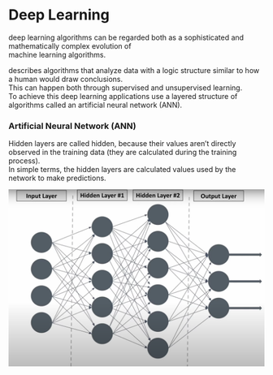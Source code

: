 # Deep Learning
deep learning algorithms can be regarded both as a sophisticated and mathematically complex evolution of  
machine learning algorithms.  

describes algorithms that analyze data with a logic structure similar to how a human would draw conclusions.  
This can happen both through supervised and unsupervised learning.  
To achieve this deep learning applications use a layered structure of algorithms called an artificial neural network (ANN).

### Artificial Neural Network (ANN)

Hidden layers are called hidden, because their values aren’t directly observed in the training data (they are calculated during the training process).  
In simple terms, the hidden layers are calculated values used by the network to make predictions.

<img src="../images/ANN.png" alt="Neural Network" width="700">  